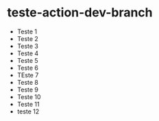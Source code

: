 # teste-action-dev-branch

- Teste 1
- Teste 2
- Teste 3
- Teste 4
- Teste 5
- Teste 6
- TEste 7
- Teste 8
- Teste 9
- Teste 10
- Teste 11
- teste 12
